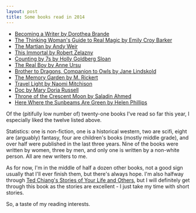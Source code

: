 ```yaml
---
layout: post
title: Some books read in 2014
---
```


* [Becoming a Writer by Dorothea Brande](https://openlibrary.org/works/OL6341776W/Becoming_a_writer)
* [The Thinking Woman's Guide to Real Magic by Emily Croy Barker](https://www.goodreads.com/book/show/16158565-the-thinking-woman-s-guide-to-real-magic)
* [The Martian by Andy Weir](https://www.goodreads.com/book/show/18007564-the-martian)
* [This Immortal by Robert Zelazny](https://www.goodreads.com/book/show/13827.This_Immortal)
* [Counting by 7s by Holly Goldberg Sloan](https://www.goodreads.com/book/show/15937108-counting-by-7s)
* [The Real Boy by Anne Ursu](https://www.goodreads.com/book/show/17349055-the-real-boy)
* [Brother to Dragons, Companion to Owls by Jane Lindskold](https://www.goodreads.com/book/show/326128.Brother_to_Dragons_Companion_to_Owls)
* [The Memory Garden by M. Rickert](https://www.goodreads.com/book/show/18601927-the-memory-garden)
* [Travel Light by Naomi Mitchison](https://www.goodreads.com/book/show/827276.Travel_Light)
* [Doc by Mary Doria Russell](https://www.goodreads.com/book/show/8911226-doc)
* [Throne of the Crescent Moon by Saladin Ahmed](https://www.goodreads.com/book/show/11487807-throne-of-the-crescent-moon)
* [Here Where the Sunbeams Are Green by Helen Phillips](https://www.goodreads.com/book/show/13533690-here-where-the-sunbeams-are-green)

Of the (pitifully low number of) twenty-one books I've read so far this year, I especially liked the twelve listed above. 

Statistics: one is non-fiction, one is a historical western, two are scifi, eight are (arguably) fantasy, four are children's books (mostly middle grade), and over half were published in the last three years. Nine of the books were written by women, three by men, and only one is written by a non-white person. All are new writers to me. 

As for now, I'm in the middle of half a dozen other books, not a good sign usually that I'll ever finish them, but there's always hope. I'm also halfway through [Ted Chiang's Stories of Your Life and Others](http://www.goodreads.com/book/show/223380.Stories_of_Your_Life_and_Others), but I will definitely get through this book as the stories are excellent - I just take my time with short stories. 

So, a taste of my reading interests. 